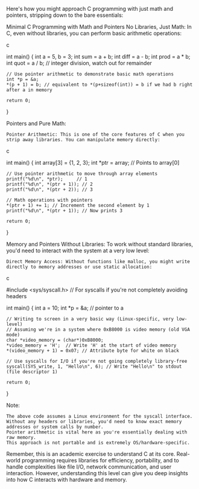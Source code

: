 Here's how you might approach C programming with just math and pointers, stripping down to the bare essentials:

Minimal C Programming with Math and Pointers
No Libraries, Just Math:
In C, even without libraries, you can perform basic arithmetic operations:

c

int main() {
    int a = 5, b = 3;
    int sum = a + b;
    int diff = a - b;
    int prod = a * b;
    int quot = a / b; // integer division, watch out for remainder

    // Use pointer arithmetic to demonstrate basic math operations
    int *p = &a;
    *(p + 1) = b; // equivalent to *(p+sizeof(int)) = b if we had b right after a in memory

    return 0;
}


Pointers and Pure Math:

    Pointer Arithmetic: This is one of the core features of C when you strip away libraries. You can manipulate memory directly:


c

int main() {
    int array[3] = {1, 2, 3};
    int *ptr = array; // Points to array[0]

    // Use pointer arithmetic to move through array elements
    printf("%d\n", *ptr);     // 1
    printf("%d\n", *(ptr + 1)); // 2
    printf("%d\n", *(ptr + 2)); // 3

    // Math operations with pointers
    *(ptr + 1) += 1; // Increment the second element by 1
    printf("%d\n", *(ptr + 1)); // Now prints 3

    return 0;
}


Memory and Pointers Without Libraries:
To work without standard libraries, you'd need to interact with the system at a very low level:

    Direct Memory Access: Without functions like malloc, you might write directly to memory addresses or use static allocation:


c

#include <sys/syscall.h> // For syscalls if you're not completely avoiding headers

int main() {
    int a = 10;
    int *p = &a; // pointer to a

    // Writing to screen in a very basic way (Linux-specific, very low-level)
    // Assuming we're in a system where 0xB8000 is video memory (old VGA mode)
    char *video_memory = (char*)0xB8000;
    *video_memory = 'H';  // Write 'H' at the start of video memory
    *(video_memory + 1) = 0x07; // Attribute byte for white on black

    // Use syscalls for I/O if you're not going completely library-free
    syscall(SYS_write, 1, "Hello\n", 6); // Write "Hello\n" to stdout (file descriptor 1)

    return 0;
}


Note: 

    The above code assumes a Linux environment for the syscall interface. Without any headers or libraries, you'd need to know exact memory addresses or system calls by number.
    Pointer arithmetic is vital here as you're essentially dealing with raw memory. 
    This approach is not portable and is extremely OS/hardware-specific.


Remember, this is an academic exercise to understand C at its core. Real-world programming requires libraries for efficiency, portability, and to handle complexities like file I/O, network communication, and user interaction. However, understanding this level can give you deep insights into how C interacts with hardware and memory.
